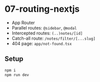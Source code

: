 # 07-routing-nextjs


- App Router
- Parallel routes: `@sidebar`, `@modal`
- Intercepted routes: `(..)notes/[id]`
- Catch-all route: `/notes/filter/[...slug]`
- 404 page: `app/not-found.tsx`


## Setup
```bash
npm i
npm run dev
